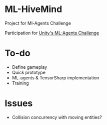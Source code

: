 # ML-HiveMind
Project for Ml-Agents Challenge

Participation for [Unity's ML-Agents Challenge](https://connect.unity.com/challenges/ml-agents-1)

# To-do

- Define gameplay
- Quick prototype
- ML-agents & TensorSharp implementation
- Training

# Issues

- Collision concurrency with moving entities?